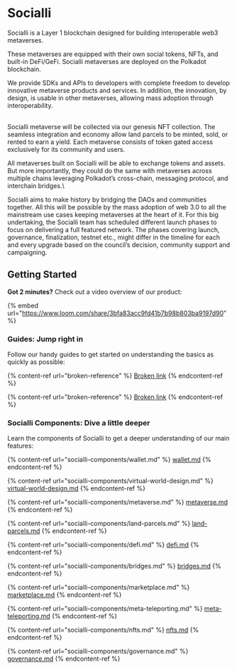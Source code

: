# Socialli



Socialli is a Layer 1 blockchain designed for building interoperable web3 metaverses.

These metaverses are equipped with their own social tokens, NFTs, and built-in DeFi/GeFi. Socialli metaverses are deployed on the Polkadot blockchain.

We provide SDKs and APIs to developers with complete freedom to develop innovative metaverse products and services. In addition, the innovation, by design, is usable in other metaverses, allowing mass adoption through interoperability.

\
Socialli metaverse will be collected via our genesis NFT collection. The seamless integration and economy allow land parcels to be minted, sold, or rented to earn a yield. Each metaverse consists of token gated access exclusively for its community and users.

All metaverses built on Socialli will be able to exchange tokens and assets. But more importantly, they could do the same with metaverses across multiple chains leveraging Polkadot’s cross-chain, messaging protocol, and interchain bridges.\


&#x20;Socialli aims to make history by bridging the DAOs and communities together. All this will be possible by the mass adoption of web 3.0 to all the mainstream use cases keeping metaverses at the heart of it. For this big undertaking, the Socialli team has scheduled different launch phases to focus on delivering a full featured network. The phases covering launch, governance, finalization, testnet etc., might differ in the timeline for each and every upgrade based on the council’s decision, community support and campaigning.

## Getting Started

**Got 2 minutes?** Check out a video overview of our product:

{% embed url="https://www.loom.com/share/3bfa83acc9fd41b7b98b803ba9197d90" %}

### Guides: Jump right in

Follow our handy guides to get started on understanding the basics as quickly as possible:

{% content-ref url="broken-reference" %}
[Broken link](broken-reference)
{% endcontent-ref %}

{% content-ref url="broken-reference" %}
[Broken link](broken-reference)
{% endcontent-ref %}

### Socialli Components: Dive a little deeper

Learn the components of Socialli to get a deeper understanding of our main features:

{% content-ref url="socialli-components/wallet.md" %}
[wallet.md](socialli-components/wallet.md)
{% endcontent-ref %}

{% content-ref url="socialli-components/virtual-world-design.md" %}
[virtual-world-design.md](socialli-components/virtual-world-design.md)
{% endcontent-ref %}

{% content-ref url="socialli-components/metaverse.md" %}
[metaverse.md](socialli-components/metaverse.md)
{% endcontent-ref %}

{% content-ref url="socialli-components/land-parcels.md" %}
[land-parcels.md](socialli-components/land-parcels.md)
{% endcontent-ref %}

{% content-ref url="socialli-components/defi.md" %}
[defi.md](socialli-components/defi.md)
{% endcontent-ref %}

{% content-ref url="socialli-components/bridges.md" %}
[bridges.md](socialli-components/bridges.md)
{% endcontent-ref %}

{% content-ref url="socialli-components/marketplace.md" %}
[marketplace.md](socialli-components/marketplace.md)
{% endcontent-ref %}

{% content-ref url="socialli-components/meta-teleporting.md" %}
[meta-teleporting.md](socialli-components/meta-teleporting.md)
{% endcontent-ref %}

{% content-ref url="socialli-components/nfts.md" %}
[nfts.md](socialli-components/nfts.md)
{% endcontent-ref %}

{% content-ref url="socialli-components/governance.md" %}
[governance.md](socialli-components/governance.md)
{% endcontent-ref %}
